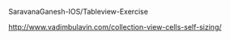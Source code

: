 SaravanaGanesh-IOS/Tableview-Exercise

http://www.vadimbulavin.com/collection-view-cells-self-sizing/

